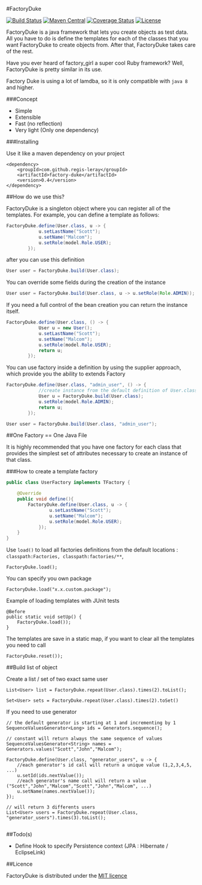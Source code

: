 #FactoryDuke 

[![Build Status](https://travis-ci.org/regis-leray/factory_duke.png?branch=master)](https://travis-ci.org/regis-leray/factory_duke)
[![Maven Central](https://img.shields.io/maven-central/v/com.github.regis-leray/factory-duke.svg?style=flat)](https://maven-badges.herokuapp.com/maven-central/com.github.regis-leray/factory-duke)
[![Coverage Status](https://coveralls.io/repos/github/regis-leray/factory_duke/badge.svg?branch=master)](https://coveralls.io/github/regis-leray/factory_duke?branch=master)
[![License](http://img.shields.io/:license-mit-blue.svg?style=flat)](http://vtence.mit-license.org)


FactoryDuke is a java framework that lets you create objects as test data. All you have to do is define the templates for each of the classes that you want FactoryDuke to create objects from. After that, FactoryDuke takes care of the rest.

Have you ever heard of factory_girl a super cool Ruby framework? Well, FactoryDuke is pretty similar in its use.

Factory Duke is using a lot of lamdba, so it is only compatible with ```java 8``` and higher.

###Concept 

* Simple 
* Extensible
* Fast (no reflection)
* Very light (Only one dependency)

###Installing

Use it like a maven dependency on your project

```
<dependency>
    <groupId>com.github.regis-leray</groupId>
    <artifactId>factory-duke</artifactId>
    <version>0.4</version>
</dependency>
```

##How do we use this?

FactoryDuke is a singleton object where you can register all of the templates. For example, you can define a template as follows:

````java
FactoryDuke.define(User.class, u -> {
			u.setLastName("Scott");
			u.setName("Malcom");
			u.setRole(model.Role.USER);
		});
````

after you can use this definition

```java
User user = FactoryDuke.build(User.class);
```

You can override some fields during the creation of the instance

```java
User user = FactoryDuke.build(User.class, u -> u.setRole(Role.ADMIN));
```

If you need a full control of the bean creation you can return the instance itself.

````java
FactoryDuke.define(User.class, () -> {
			User u = new User();
			u.setLastName("Scott");
			u.setName("Malcom");
			u.setRole(model.Role.USER);
			return u;
		});
````

You can use factory inside a definition by using the supplier approach, which provide you the ability to extends Factory

````java
FactoryDuke.define(User.class, "admin_user", () -> {
			//create instance from the default definition of User.class
			User u = FactoryDuke.build(User.class);
			u.setRole(model.Role.ADMIN);
			return u;
		});
````

```java
User user = FactoryDuke.build(User.class, "admin_user");
```


##One Factory == One Java File

It is highly recommended that you have one factory for each class that provides the simplest set of attributes necessary to create an instance of that class.

###How to create a template factory

```java
public class UserFactory implements TFactory {

	@Override
	public void define(){
		FactoryDuke.define(User.class, u -> {
    			u.setLastName("Scott");
    			u.setName("Malcom");
    			u.setRole(model.Role.USER);
    		});
	}
}
```

Use ```load()``` to load all factories definitions from the default locations : ```classpath:Factories, classpath:factories/**```, 

```
FactoryDuke.load();
```

You can specify you own package

```
FactoryDuke.load("x.x.custom.package");
```

Example of loading templates with JUnit tests

```
@Before
public static void setUp() {
    FactoryDuke.load());
}
```

The templates are save in a static map, if you want to clear all the templates you need to call

```
FactoryDuke.reset());
```

##Build list of object


Create a list / set of two exact same user
```
List<User> list = FactoryDuke.repeat(User.class).times(2).toList();

Set<User> sets = FactoryDuke.repeat(User.class).times(2).toSet()
```

If you need to use generator 
 
```
// the default generator is starting at 1 and incrementing by 1
SequenceValuesGenerator<Long> ids = Generators.sequence();

// constant will return always the same sequence of values
SequenceValuesGenerator<String> names = Generators.values("Scott","John","Malcom");

FactoryDuke.define(User.class, "generator_users", u -> {
	//each generator's id call will return a unique value (1,2,3,4,5, ...)
	u.setId(ids.nextValue());
	//each generator's name call will return a value ("Scott","John","Malcom","Scott","John","Malcom", ...)
	u.setName(names.nextValue());
});

// will return 3 differents users
List<User> users = FactoryDuke.repeat(User.class, "generator_users").times(3).toList();
 
``` 


##Todo(s)

* Define Hook to specify Persistence context (JPA : Hibernate / EclipseLink)

##Licence

FactoryDuke is distributed under the [MIT licence](https://opensource.org/licenses/MIT)
